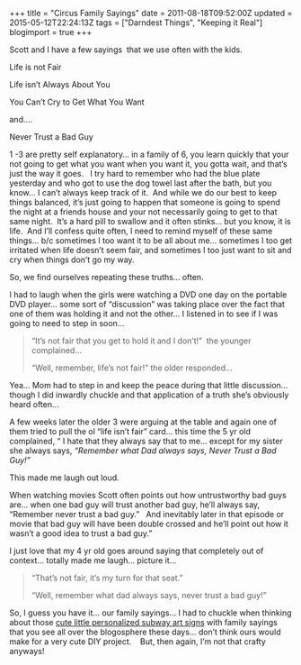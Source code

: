 +++
title = "Circus Family Sayings"
date = 2011-08-18T09:52:00Z
updated = 2015-05-12T22:24:13Z
tags = ["Darndest Things", "Keeping it Real"]
blogimport = true 
+++

Scott and I have a few sayings&#160; that we use often with the kids. 

Life is not Fair

Life isn’t Always About You

You Can’t Cry to Get What You Want

and….

Never Trust a Bad Guy

1 -3 are pretty self explanatory… in a family of 6, you learn quickly that your not going to get what you want when you want it, you gotta wait, and that’s just the way it goes.&#160;&#160; I try hard to remember who had the blue plate yesterday and who got to use the dog towel last after the bath, but you know… I can’t always keep track of it.&#160; And while we do our best to keep things balanced, it’s just going to happen that someone is going to spend the night at a friends house and your not necessarily going to get to that same night.&#160; It’s a hard pill to swallow and it often stinks… but you know, it is life.&#160; And I’ll confess quite often, I need to remind myself of these same things… b/c sometimes I too want it to be all about me… sometimes I too get irritated when life doesn’t seem fair, and sometimes I too just want to sit and cry when things don’t go my way.&#160; 

So, we find ourselves repeating these truths… often.

I had to laugh when the girls were watching a DVD one day on the portable DVD player… some sort of “discussion” was taking place over the fact that one of them was holding it and not the other… I listened in to see if I was going to need to step in soon…
  > “It’s not fair that you get to hold it and I don’t!”&#160; the younger complained…
> 
> “Well, remember, life’s not fair!” the older responded…  


Yea… Mom had to step in and keep the peace during that little discussion…though I did inwardly chuckle and that application of a truth she’s obviously heard often…



A few weeks later the older 3 were arguing at the table and again one of them tried to pull the ol “life isn’t fair” card… this time the 5 yr old complained, “ I hate that they always say that to me… except for my sister she always says, _“Remember what Dad always says, Never Trust a Bad Guy!”_ 



This made me laugh out loud.&#160; 



When watching movies Scott often points out how untrustworthy bad guys are… when one bad guy will trust another bad guy, he’ll always say, “Remember never trust a bad guy.”&#160;&#160; And inevitably later in that episode or movie that bad guy will have been double crossed and he’ll point out how it wasn’t a good idea to trust a bad guy.”&#160; 



I just love that my 4 yr old goes around saying that completely out of context… totally made me laugh… picture it…

  > 
> “That’s not fair, it’s my turn for that seat.”
> 
> 
> 
> “Well, remember what dad always says, never trust a bad guy!”
>   

So, I guess you have it… our family sayings… I had to chuckle when thinking about those [cute little personalized subway art signs](http://www.according-to-kelly.com/2010/07/personalized-subway-art-from-tatertots-jello/) with family sayings that you see all over the blogosphere these days… don’t think ours would make for a very cute DIY project.&#160;&#160;&#160; But, then again, I’m not that crafty anyways!
